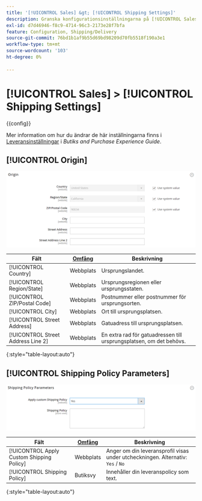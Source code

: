 ```yaml
---
title: '[!UICONTROL Sales] &gt; [!UICONTROL Shipping Settings]'
description: Granska konfigurationsinställningarna på [!UICONTROL Sales] &gt; [!UICONTROL Shipping Settings] sidan för Commerce Admin.
exl-id: d7d46946-f8c9-4714-96c3-2173e28f7bfa
feature: Configuration, Shipping/Delivery
source-git-commit: 76bd1b1af9b55d69bd98209d70fb5518f190a3e1
workflow-type: tm+mt
source-wordcount: '103'
ht-degree: 0%

---
```


# [!UICONTROL Sales] > [!UICONTROL Shipping Settings]

{{config}}

Mer information om hur du ändrar de här inställningarna finns i [Leveransinställningar](../../stores-purchase/shipping-settings.md) i _Butiks and Purchase Experience Guide_.

## [!UICONTROL Origin]

![Ursprung](./assets/shipping-settings-origin.png)<!-- zoom -->

| Fält | [Omfång](../../getting-started/websites-stores-views.md#scope-settings) | Beskrivning |
|--- |--- |--- |
| [!UICONTROL Country] | Webbplats | Ursprungslandet. |
| [!UICONTROL Region/State] | Webbplats | Ursprungsregionen eller ursprungsstaten. |
| [!UICONTROL ZIP/Postal Code] | Webbplats | Postnummer eller postnummer för ursprungsorten. |
| [!UICONTROL City] | Webbplats | Ort till ursprungsplatsen. |
| [!UICONTROL Street Address] | Webbplats | Gatuadress till ursprungsplatsen. |
| [!UICONTROL Street Address Line 2] | Webbplats | En extra rad för gatuadressen till ursprungsplatsen, om det behövs. |

{:style=&quot;table-layout:auto&quot;}

## [!UICONTROL Shipping Policy Parameters]

![Parametrar för leveranspolicy](./assets/shipping-settings-shipping-policy-parameters.png)<!-- zoom -->

| Fält | [Omfång](../../getting-started/websites-stores-views.md#scope-settings) | Beskrivning |
|--- |--- |--- |
| [!UICONTROL Apply Custom Shipping Policy] | Webbplats | Anger om din leveransprofil visas under utcheckningen. Alternativ: `Yes` / `No` |
| [!UICONTROL Shipping Policy] | Butiksvy | Innehåller din leveranspolicy som text. |

{:style=&quot;table-layout:auto&quot;}
